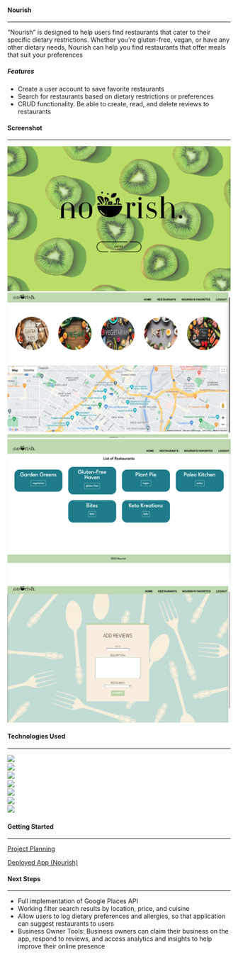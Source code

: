 #### Nourish
___

“Nourish” is designed to help users find restaurants that cater to their specific dietary restrictions. Whether you're gluten-free, vegan, or have any other dietary needs, Nourish can help you find restaurants that offer meals that suit your preferences

##### Features
- Create a user account to save favorite restaurants
- Search for restaurants based on dietary restrictions or preferences
- CRUD functionality. Be able to create, read, and delete reviews to restaurants


#### Screenshot
___

<img src="./main_app/static/media/home.png">
<img src="./main_app/static/media/categories.png">
<img src="./main_app/static/media/restaurants.png">
<img src="./main_app/static/media/add-reviews.png">



#### Technologies Used
___
<img src="https://img.shields.io/badge/HTML5-E34F26?style=for-the-badge&logo=html5&logoColor=white">
<br>
<img src="https://img.shields.io/badge/CSS3-1572B6?style=for-the-badge&logo=css3&logoColor=white">
<br>
<img src="https://img.shields.io/badge/Python-FFD43B?style=for-the-badge&logo=python&logoColor=blue">
<br>
<img src="https://img.shields.io/badge/Django-092E20?style=for-the-badge&logo=django&logoColor=green">
<br>
<img src="https://img.shields.io/badge/Canva-%2300C4CC.svg?&style=for-the-badge&logo=Canva&logoColor=white">
<br>
<img src="https://img.shields.io/badge/PostgreSQL-316192?style=for-the-badge&logo=postgresql&logoColor=white">
<br>
<img src="https://img.shields.io/badge/Heroku-430098?style=for-the-badge&logo=heroku&logoColor=white">



#### Getting Started
___
<a href="https://trello.com/b/eYHTJpoM/nourish">Project Planning</a>

<a href="https://n0urish.herokuapp.com/">Deployed App (Nourish)</a>



#### Next Steps
___
- Full implementation of Google Places API
- Working filter search results by location, price, and cuisine
- Allow users to log dietary preferences and allergies, so that application can suggest restaurants to users
- Business Owner Tools: Business owners can claim their business on the app, respond to reviews, and access analytics and insights to help improve their online presence